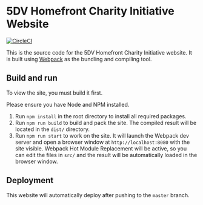 # 5DV Homefront Charity Initiative Website
[![CircleCI](https://circleci.com/gh/nyxl-venoms/homefront.5dv.nyc.svg?style=svg)](https://circleci.com/gh/nyxl-venoms/homefront.5dv.nyc)

This is the source code for the 5DV Homefront Charity Initiative website. It is built using [Webpack](https://webpack.js.org) as the bundling and compiling tool.

## Build and run
To view the site, you must build it first.

Please ensure you have Node and NPM installed.

1. Run `npm install` in the root directory to install all required packages.
2. Run `npm run build` to build and pack the site. The compiled result will be located in the `dist/` directory.
3. Run `npm run start` to work on the site. It will launch the Webpack dev server and open a browser window at `http://localhost:8080` with the site visible. Webpack Hot Module Replacement will be active, so you can edit the files in `src/` and the result will be automatically loaded in the browser window.

## Deployment
This website will automatically deploy after pushing to the `master` branch.
